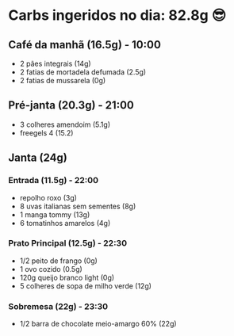 # Carbs ingeridos no dia: 82.8g 😎

## Café da manhã (16.5g) - 10:00

- 2 pães integrais (14g)
- 2 fatias de mortadela defumada (2.5g)
- 2 fatias de mussarela (0g)
  

## Pré-janta (20.3g) - 21:00

- 3 colheres amendoim (5.1g)
- freegels 4 (15.2)

## Janta (24g)

### Entrada (11.5g) - 22:00

- repolho roxo (3g)
- 8 uvas italianas sem sementes (8g)
- 1 manga tommy (13g)
- 6 tomatinhos amarelos (4g)

### Prato Principal (12.5g) - 22:30

- 1/2 peito de frango (0g)
- 1 ovo cozido (0.5g)
- 120g queijo branco light (0g)
- 5 colheres de sopa de milho verde (12g)

### Sobremesa (22g) - 23:30

- 1/2 barra de chocolate meio-amargo 60% (22g)